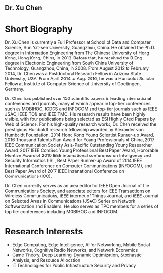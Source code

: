 ## Dr. Xu Chen

# Short Biography
Dr. Xu Chen is currently a Full Professor at School of Data and Computer Science, Sun Yat-sen University, Guangzhou, China. He obtained the Ph.D. degree in Information Engineering from The Chinese University of Hong Kong, Hong Kong, China, in 2012. Before that, he received the B.Eng. degree in Electronic Engineering from South China University of Technology, Guangzhou, China, in 2008. From August 2012 to February 2014, Dr. Chen was a Postdoctoral Research Fellow in Arizona State University, USA. From April 2014 to Aug. 2016, he was a Humboldt Scholar Fellow at Institute of Computer Science of University of Goettingen, Germany.

Dr. Chen has published over 150 scientific papers in leading international conferences and journals, many of which appear in top-tier conferences such as MOBIHOC, ICDCS and INFOCOM and top-tier journals such as IEEE JSAC, IEEE TON and IEEE TMC. His research results have been highly visible, with four publications being selected as ESI Highly Cited Papers by Web of Science. For his high-quality research works, Dr. Chen received the prestigious Humboldt research fellowship awarded by Alexander von Humboldt Foundation, 2014 Hong Kong Young Scientist Runner-up Award, 2016 Thousand Talents Plan Award for Young Professionals of China, 2017 IEEE Communication Society Asia-Pacific Outstanding Young Researcher Award, 2017 IEEE ComSoc Young Professional Best Paper Award, Honorable Mention Award of 2010 IEEE international conference on Intelligence and Security Informatics (ISI), Best Paper Runner-up Award of 2014 IEEE International Conference on Computer Communications (INFOCOM), and Best Paper Award of 2017 IEEE Intranational Conference on Communications (ICC).

Dr. Chen currently serves as an area editor for IEEE Open Journal of the Communications Society, and associate editors for IEEE Transactions on Wireless Communications, IEEE Internet of Things Journal, and IEEE Journal on Selected Areas in Communications (JSAC) Series on Network Softwarization and Enablers. He also serves as TPC members for a series of top tier conferences including MOBIHOC and INFOCOM.

# Research Interests
- Edge Computing, Edge Intelligence, AI for Networking, Mobile Social Networks, Cognitive Radio Networks, and Network Economics
- Game Theory, Deep Learning, Dynamic Optimization, Stochastic Analysis, and Resource Allocation
- IT Technologies for Public Infrastructure Security and Privacy


